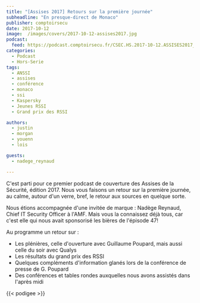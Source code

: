 ```yaml
---
title: "[Assises 2017] Retours sur la première journée"
subheadline: "En presque-direct de Monaco"
publisher: comptoirsecu
date: 2017-10-12
image:  /images/covers/2017-10-12-assises2017.jpg
podcast:
  feed: https://podcast.comptoirsecu.fr/CSEC.HS.2017-10-12.ASSISES2017_jour1.mp3
categories:
  - Podcast
  - Hors-Serie
tags:
  - ANSSI
  - assises
  - conférence
  - monaco
  - ssi
  - Kaspersky
  - Jeunes RSSI
  - Grand prix des RSSI

authors:
  - justin
  - morgan
  - youenn
  - lois

guests:
  - nadege_reynaud

---
```


C'est parti pour ce premier podcast de couverture des Assises de la Sécurité, édition 2017. Nous vous faisons un retour sur la première journée, au calme, autour d'un verre, bref, le retour aux sources en quelque sorte.

Nous étions accompagnée d'une invitée de marque : Nadège Reynaud, Chief IT Security Officer à l'AMF. Mais vous la connaissez déjà tous, car c'est elle qui nous avait sponsorisé les bières de l'épisode 47!

Au programme un retour sur :

 - Les plénières, celle d'ouverture avec Guillaume Poupard, mais aussi celle du soir avec Qualys
 - Les résultats du grand prix des RSSI
 - Quelques compléments d'information glanés lors de la conférence de presse de G. Poupard
 - Des conférences et tables rondes auxquelles nous avons assistés dans l'après midi

{{< podigee >}}
